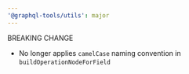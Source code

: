 ```yaml
---
'@graphql-tools/utils': major
---
```


BREAKING CHANGE

- No longer applies `camelCase` naming convention in `buildOperationNodeForField`
